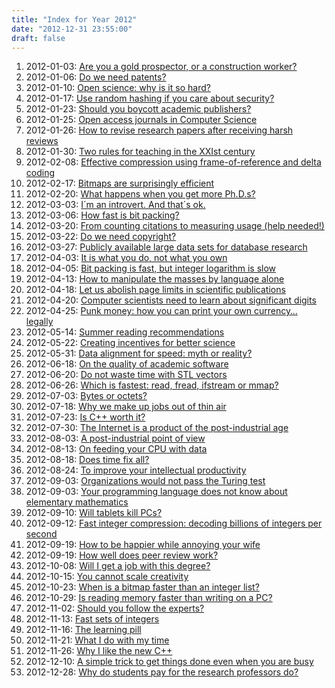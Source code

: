 ```yaml
---
title: "Index for Year 2012"
date: "2012-12-31 23:55:00"
draft: false
---
```


1. 2012-01-03: [Are you a gold prospector, or a construction worker?](/lemire/blog/2012/01-03-are-you-a-gold-prospector-or-a-construction-worker)
2. 2012-01-06: [Do we need patents?](/lemire/blog/2012/01-06-do-we-need-patents)
3. 2012-01-10: [Open science: why is it so hard?](/lemire/blog/2012/01-10-open-science-is-hard)
4. 2012-01-17: [Use random hashing if you care about security?](/lemire/blog/2012/01-17-use-random-hashing-if-you-care-about-security)
5. 2012-01-23: [Should you boycott academic publishers?](/lemire/blog/2012/01-23-boycott-elsevier)
6. 2012-01-25: [Open access journals in Computer Science](/lemire/blog/2012/01-25-open-access-journals-in-computer-science)
7. 2012-01-26: [How to revise research papers after receiving harsh reviews](/lemire/blog/2012/01-26-how-to-revise-a-research-papers-after-receiving-harsh-reviews)
8. 2012-01-30: [Two rules for teaching in the XXIst century](/lemire/blog/2012/01-30-two-rules-for-teaching-in-the-xxist-century)
9. 2012-02-08: [Effective compression using frame-of-reference and delta coding](/lemire/blog/2012/02-08-effective-compression-using-frame-of-reference-and-delta-coding)
10. 2012-02-17: [Bitmaps are surprisingly efficient](/lemire/blog/2012/02-17-bitmaps-are-surprisingly-efficient)
11. 2012-02-20: [What happens when you get more Ph.D.s?](/lemire/blog/2012/02-20-what-happens-when-you-get-more-ph-d-s)
12. 2012-03-03: [I´m an introvert. And that´s ok.](/lemire/blog/2012/03-03-im-an-introvert-and-thats-ok)
13. 2012-03-06: [How fast is bit packing?](/lemire/blog/2012/03-06-how-fast-is-bit-packing)
14. 2012-03-20: [From counting citations to measuring usage (help needed!)](/lemire/blog/2012/03-20-from-counting-citations-to-measuring-usage-help-needed)
15. 2012-03-22: [Do we need copyright?](/lemire/blog/2012/03-22-do-we-need-copyright)
16. 2012-03-27: [Publicly available large data sets for database research](/lemire/blog/2012/03-27-publicly-available-large-data-sets-for-database-research)
17. 2012-04-03: [It is what you do, not what you own](/lemire/blog/2012/04-03-what-you-do-not-what-you-own)
18. 2012-04-05: [Bit packing is fast, but integer logarithm is slow](/lemire/blog/2012/04-05-bit-packing-is-fast-but-integer-logarithm-is-slow)
19. 2012-04-13: [How to manipulate the masses by language alone](/lemire/blog/2012/04-13-how-to-manipulate-the-masses-by-language-alone)
20. 2012-04-18: [Let us abolish page limits in scientific publications](/lemire/blog/2012/04-18-let-us-abolish-page-limits-in-scientific-publications)
21. 2012-04-20: [Computer scientists need to learn about significant digits](/lemire/blog/2012/04-20-computer-scientists-need-to-learn-about-significant-digits)
22. 2012-04-25: [Punk money: how you can print your own currency&#8230; legally](/lemire/blog/2012/04-25-punk-money-how-you-can-print-your-own-currency-legally)
23. 2012-05-14: [Summer reading recommendations](/lemire/blog/2012/05-14-summer-reading-recommendations)
24. 2012-05-22: [Creating incentives for better science](/lemire/blog/2012/05-22-creating-incentives-for-better-science)
25. 2012-05-31: [Data alignment for speed: myth or reality?](/lemire/blog/2012/05-31-data-alignment-for-speed-myth-or-reality)
26. 2012-06-18: [On the quality of academic software](/lemire/blog/2012/06-18-on-the-quality-of-academic-software)
27. 2012-06-20: [Do not waste time with STL vectors](/lemire/blog/2012/06-20-do-not-waste-time-with-stl-vectors)
28. 2012-06-26: [Which is fastest: read, fread, ifstream or mmap?](/lemire/blog/2012/06-26-which-is-fastest-read-fread-ifstream-or-mmap)
29. 2012-07-03: [Bytes or octets?](/lemire/blog/2012/07-03-bytes-or-octets)
30. 2012-07-18: [Why we make up jobs out of thin air](/lemire/blog/2012/07-18-why-we-make-up-jobs-out-of-thin-air)
31. 2012-07-23: [Is C++ worth it?](/lemire/blog/2012/07-23-is-cc-worth-it)
32. 2012-07-30: [The Internet is a product of the post-industrial age](/lemire/blog/2012/07-30-the-internet-is-product-of-the-post-industrial-age)
33. 2012-08-03: [A post-industrial point of view](/lemire/blog/2012/08-03-a-post-industrial-point-of-view)
34. 2012-08-13: [On feeding your CPU with data](/lemire/blog/2012/08-13-on-feeding-your-cpu-with-data)
35. 2012-08-18: [Does time fix all?](/lemire/blog/2012/08-18-does-time-fixes-all)
36. 2012-08-24: [To improve your intellectual productivity](/lemire/blog/2012/08-24-to-improve-your-intellectual-productivity)
37. 2012-09-03: [Organizations would not pass the Turing test](/lemire/blog/2012/09-03-organizations-would-not-pass-the-turing-test)
38. 2012-09-03: [Your programming language does not know about elementary mathematics](/lemire/blog/2012/09-03-programming-elementary-mathematics)
39. 2012-09-10: [Will tablets kill PCs?](/lemire/blog/2012/09-10-will-tablets-kill-pcs)
40. 2012-09-12: [Fast integer compression: decoding billions of integers per second](/lemire/blog/2012/09-12-fast-integer-compression-decoding-billions-of-integers-per-second)
41. 2012-09-19: [How to be happier while annoying your wife](/lemire/blog/2012/09-19-happier-annoying-wife)
42. 2012-09-19: [How well does peer review work?](/lemire/blog/2012/09-19-how-well-does-peer-review-work)
43. 2012-10-08: [Will I get a job with this degree?](/lemire/blog/2012/10-08-will-i-get-a-job-with-this-degree)
44. 2012-10-15: [You cannot scale creativity](/lemire/blog/2012/10-15-you-cannot-scale-creativity)
45. 2012-10-23: [When is a bitmap faster than an integer list?](/lemire/blog/2012/10-23-when-is-a-bitmap-faster-than-an-integer-list)
46. 2012-10-29: [Is reading memory faster than writing on a PC?](/lemire/blog/2012/10-29-is-reading-memory-faster-than-writing-to-memory-on-a-pc)
47. 2012-11-02: [Should you follow the experts?](/lemire/blog/2012/11-02-should-you-follow-the-experts)
48. 2012-11-13: [Fast sets of integers](/lemire/blog/2012/11-13-fast-sets-of-integers)
49. 2012-11-16: [The learning pill](/lemire/blog/2012/11-16-the-learning-pill)
50. 2012-11-21: [What I do with my time](/lemire/blog/2012/11-21-what-i-do-with-my-time)
51. 2012-11-26: [Why I like the new C++](/lemire/blog/2012/11-26-why-i-like-the-new-c)
52. 2012-12-10: [A simple trick to get things done even when you are busy](/lemire/blog/2012/12-10-a-simple-trick-to-get-things-done-even-when-you-are-busy)
53. 2012-12-28: [Why do students pay for the research professors do?](/lemire/blog/2012/12-28-why-professors-publis)



